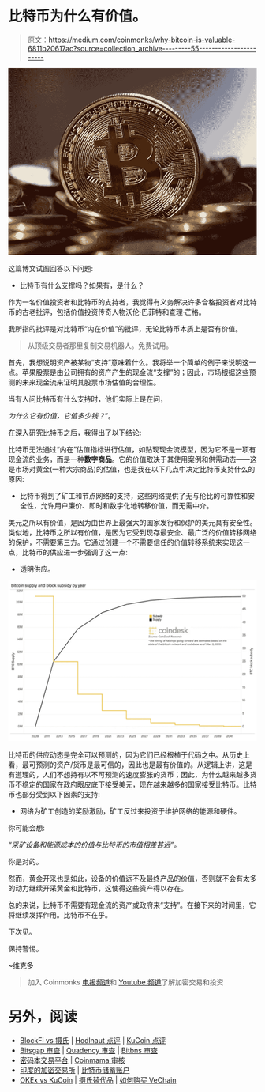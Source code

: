 # 比特币为什么有价值。

> 原文：<https://medium.com/coinmonks/why-bitcoin-is-valuable-6811b20617ac?source=collection_archive---------55----------------------->

![](img/eedb1dcccae4f35c6abe8dc842f4cd7b.png)

这篇博文试图回答以下问题:

*   比特币有什么支撑吗？如果有，是什么？

作为一名价值投资者和比特币的支持者，我觉得有义务解决许多合格投资者对比特币的古老批评，包括价值投资传奇人物沃伦·巴菲特和查理·芒格。

我所指的批评是对比特币“内在价值”的批评，无论比特币本质上是否有价值。

> 从顶级交易者那里复制交易机器人。免费试用。

首先，我想说明资产被某物“支持”意味着什么。我将举一个简单的例子来说明这一点。苹果股票是由公司拥有的资产产生的现金流“支撑”的；因此，市场根据这些预测的未来现金流来证明其股票市场估值的合理性。

当有人问比特币有什么支持时，他们实际上是在问，

*为什么它有价值，它值多少钱？*”。

在深入研究比特币之后，我得出了以下结论:

比特币无法通过“内在”估值指标进行估值，如贴现现金流模型，因为它不是一项有现金流的业务，而是一种**数字商品**。它的价值取决于其使用案例和供需动态——这是市场对黄金(一种大宗商品)的估值，也是我在以下几点中决定比特币支持什么的原因:

*   比特币得到了矿工和节点网络的支持，这些网络提供了无与伦比的可靠性和安全性，允许用户廉价、即时和数字化地转移价值，而无需中介。

美元之所以有价值，是因为由世界上最强大的国家发行和保护的美元具有安全性。类似地，比特币之所以有价值，是因为它受到现存最安全、最广泛的价值转移网络的保护，不需要第三方。它通过创建一个不需要信任的价值转移系统来实现这一点，比特币的供应进一步强调了这一点:

*   透明供应。

![](img/c4a15e0de3a1c971c8fdc8b73611211d.png)

比特币的供应动态是完全可以预测的，因为它们已经根植于代码之中。从历史上看，最可预测的资产/货币是最可信的，因此也是最有价值的。从逻辑上讲，这是有道理的，人们不想持有以不可预测的速度膨胀的货币；因此，为什么越来越多货币不稳定的国家在政府眼皮底下接受美元，现在越来越多的国家接受比特币。比特币也部分受到以下因素的支持:

*   网络为矿工创造的奖励激励，矿工反过来投资于维护网络的能源和硬件。

你可能会想:

*“采矿设备和能源成本的价值与比特币的市值相差甚远”。*

你是对的。

然而，黄金开采也是如此，设备的价值远不及最终产品的价值，否则就不会有太多的动力继续开采黄金和比特币，这使得这些资产得以存在。

总的来说，比特币不需要有现金流的资产或政府来“支持”。在接下来的时间里，它将继续发挥作用。比特币不在乎。

下次见。

保持警惕。

~维克多

> 加入 Coinmonks [电报频道](https://t.me/coincodecap)和 [Youtube 频道](https://www.youtube.com/c/coinmonks/videos)了解加密交易和投资

# 另外，阅读

*   [BlockFi vs 摄氏](/coinmonks/blockfi-vs-celsius-vs-hodlnaut-8a1cc8c26630) | [Hodlnaut 点评](/coinmonks/hodlnaut-review-best-way-to-hodl-is-to-earn-interest-on-your-bitcoin-6658a8c19edf) | [KuCoin 点评](https://coincodecap.com/kucoin-review)
*   [Bitsgap 审查](/coinmonks/bitsgap-review-a-crypto-trading-bot-that-makes-easy-money-a5d88a336df2) | [Quadency 审查](/coinmonks/quadency-review-a-crypto-trading-automation-platform-3068eaa374e1) | [Bitbns 审查](/coinmonks/bitbns-review-38256a07e161)
*   [密码本交易平台](/coinmonks/top-10-crypto-copy-trading-platforms-for-beginners-d0c37c7d698c) | [Coinmama 审核](/coinmonks/coinmama-review-ace5641bde6e)
*   [印度的加密交易所](/coinmonks/bitcoin-exchange-in-india-7f1fe79715c9) | [比特币储蓄账户](/coinmonks/bitcoin-savings-account-e65b13f92451)
*   [OKEx vs KuCoin](https://coincodecap.com/okex-kucoin) | [摄氏替代品](https://coincodecap.com/celsius-alternatives) | [如何购买 VeChain](https://coincodecap.com/buy-vechain)